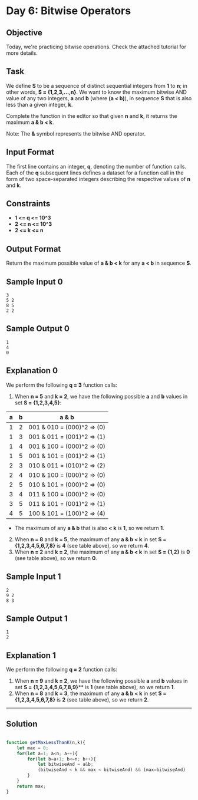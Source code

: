 # Day 6: Bitwise Operators
## Objective

Today, we're practicing bitwise operations. Check the attached tutorial for more details.


## Task

We define **S** to be a sequence of distinct sequential integers from **1** to **n**; in other words, **S = {1,2,3,...,n}**. We want to know the maximum bitwise AND value of any two integers, **a** and **b** (where **(a < b)**), in sequence **S** that is also less than a given integer, **k**.

Complete the function in the editor so that given **n** and **k**, it returns the maximum **a & b < k**.

Note: The **&** symbol represents the bitwise AND operator.


## Input Format

The first line contains an integer, **q**, denoting the number of function calls. 
Each of the **q** subsequent lines defines a dataset for a function call in the form of two space-separated integers describing the respective values of **n** and **k**.


## Constraints
   
- **1 <= q <= 10^3**
- **2 <= n <= 10^3**
- **2 <= k <= n**


## Output Format
   
Return the maximum possible value of **a & b < k** for any **a < b** in sequence **S**.


## Sample Input 0
```
3
5 2
8 5
2 2
```

## Sample Output 0
```
1
4
0
```

## Explanation 0
   
We perform the following **q = 3** function calls:

1. When **n = 5** and **k = 2**, we have the following possible **a** and **b** values in set **S = {1,2,3,4,5}**:

| a | b | a & b |
|:---:|:---:|:---:|
| 1 | 2 | 001 & 010 = (000)^2 => (0) |
| 1 | 3 | 001 & 011 = (001)^2 => (1) |
| 1 | 4 | 001 & 100 = (000)^2 => (0) |
| 1 | 5 | 001 & 101 = (001)^2 => (1) |
| 2 | 3 | 010 & 011 = (010)^2 => (2) |
| 2 | 4 | 010 & 100 = (000)^2 => (0) |
| 2 | 5 | 010 & 101 = (000)^2 => (0) |
| 3 | 4 | 011 & 100 = (000)^2 => (0) |
| 3 | 5 | 011 & 101 = (001)^2 => (1) |
| 4 | 5 | 100 & 101 = (100)^2 => (4) |


- The maximum of any **a & b** that is also **< k** is **1**, so we return **1**.

2. When **n = 8** and **k = 5**, the maximum of any **a & b < k** in set **S = {1,2,3,4,5,6,7,8}** is **4** (see table above), so we return **4**.
3. When **n = 2** and **k = 2**, the maximum of any **a & b < k** in set **S = {1,2}** is **0** (see table above), so we return **0**.


## Sample Input 1
```
2
9 2
8 3
```

## Sample Output 1
```
1
2
```

## Explanation 1
   
We perform the following **q = 2** function calls:

1. When **n = 9** and **k = 2**, we have the following possible **a** and **b** values in set **S = {1,2,3,4,5,6,7,8,9}**** is **1** (see table above), so we return **1**.
2. When **n = 8** and **k = 3**, the maximum of any **a & b < k** in set **S = {1,2,3,4,5,6,7,8}** is **2** (see table above), so we return **2**.


---

## Solution

```javascript

function getMaxLessThanK(n,k){
    let max = 0;
    for(let a=1; a<n; a++){
        for(let b=a+1; b<=n; b++){
            let bitwiseAnd = a&b;
            (bitwiseAnd < k && max < bitwiseAnd) && (max=bitwiseAnd)
        }
    }
    return max;
}
```
